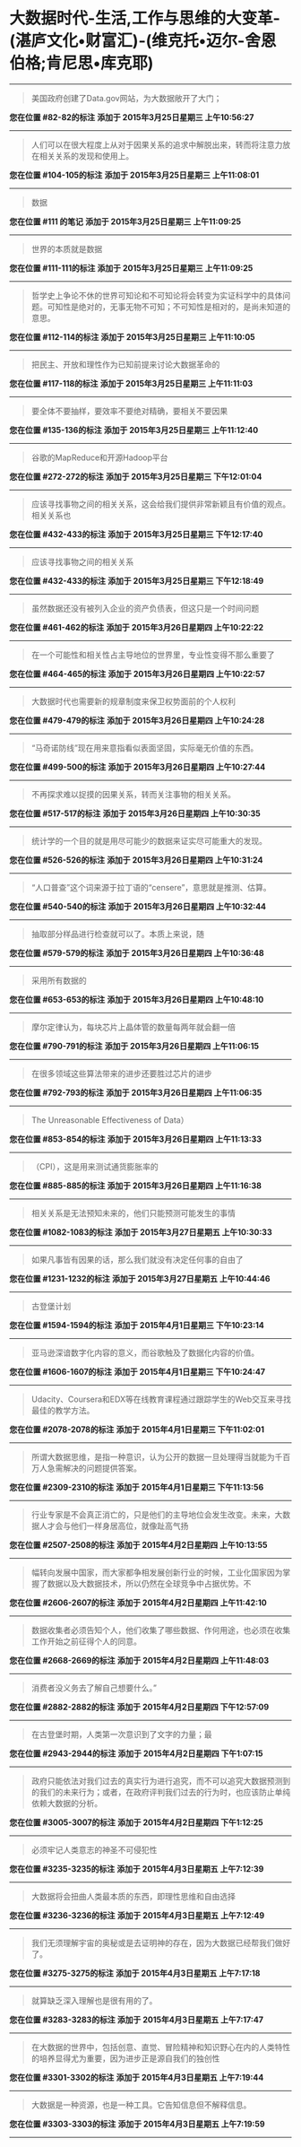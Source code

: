 # 大数据时代-生活,工作与思维的大变革-(湛庐文化•财富汇)-(维克托•迈尔-舍恩伯格;肯尼思•库克耶)

---

> 美国政府创建了Data.gov网站，为大数据敞开了大门；

**您在位置 #82-82的标注** **添加于 2015年3月25日星期三 上午10:56:27**

---

> 人们可以在很大程度上从对于因果关系的追求中解脱出来，转而将注意力放在相关关系的发现和使用上。

**您在位置 #104-105的标注** **添加于 2015年3月25日星期三 上午11:08:01**

---

> 数据

**您在位置 #111 的笔记** **添加于 2015年3月25日星期三 上午11:09:25**

---

> 世界的本质就是数据

**您在位置 #111-111的标注** **添加于 2015年3月25日星期三 上午11:09:25**

---

> 哲学史上争论不休的世界可知论和不可知论将会转变为实证科学中的具体问题。可知性是绝对的，无事无物不可知；不可知性是相对的，是尚未知道的意思。

**您在位置 #112-114的标注** **添加于 2015年3月25日星期三 上午11:10:05**

---

> 把民主、开放和理性作为已知前提来讨论大数据革命的

**您在位置 #117-118的标注** **添加于 2015年3月25日星期三 上午11:11:03**

---

> 要全体不要抽样，要效率不要绝对精确，要相关不要因果

**您在位置 #135-136的标注** **添加于 2015年3月25日星期三 上午11:12:40**

---

> 谷歌的MapReduce和开源Hadoop平台

**您在位置 #272-272的标注** **添加于 2015年3月25日星期三 下午12:01:04**

---

> 应该寻找事物之间的相关关系，这会给我们提供非常新颖且有价值的观点。相关关系也

**您在位置 #432-433的标注** **添加于 2015年3月25日星期三 下午12:17:40**

---

> 应该寻找事物之间的相关关系

**您在位置 #432-433的标注** **添加于 2015年3月25日星期三 下午12:18:49**

---

> 虽然数据还没有被列入企业的资产负债表，但这只是一个时间问题

**您在位置 #461-462的标注** **添加于 2015年3月26日星期四 上午10:22:22**

---

> 在一个可能性和相关性占主导地位的世界里，专业性变得不那么重要了

**您在位置 #464-465的标注** **添加于 2015年3月26日星期四 上午10:22:57**

---

> 大数据时代也需要新的规章制度来保卫权势面前的个人权利

**您在位置 #479-479的标注** **添加于 2015年3月26日星期四 上午10:24:28**

---

> “马奇诺防线”现在用来意指看似表面坚固，实际毫无价值的东西。

**您在位置 #499-500的标注** **添加于 2015年3月26日星期四 上午10:27:44**

---

> 不再探求难以捉摸的因果关系，转而关注事物的相关关系。

**您在位置 #517-517的标注** **添加于 2015年3月26日星期四 上午10:30:35**

---

> 统计学的一个目的就是用尽可能少的数据来证实尽可能重大的发现。

**您在位置 #526-526的标注** **添加于 2015年3月26日星期四 上午10:31:24**

---

> “人口普查”这个词来源于拉丁语的“censere”，意思就是推测、估算。

**您在位置 #540-540的标注** **添加于 2015年3月26日星期四 上午10:32:44**

---

> 抽取部分样品进行检查就可以了。本质上来说，随

**您在位置 #579-579的标注** **添加于 2015年3月26日星期四 上午10:36:48**

---

> 采用所有数据的

**您在位置 #653-653的标注** **添加于 2015年3月26日星期四 上午10:48:10**

---

> 摩尔定律认为，每块芯片上晶体管的数量每两年就会翻一倍

**您在位置 #790-791的标注** **添加于 2015年3月26日星期四 上午11:06:15**

---

> 在很多领域这些算法带来的进步还要胜过芯片的进步

**您在位置 #792-793的标注** **添加于 2015年3月26日星期四 上午11:06:35**

---

> The Unreasonable Effectiveness of Data）

**您在位置 #853-854的标注** **添加于 2015年3月26日星期四 上午11:13:33**

---

> （CPI），这是用来测试通货膨胀率的

**您在位置 #885-885的标注** **添加于 2015年3月26日星期四 上午11:16:38**

---

> 相关关系是无法预知未来的，他们只能预测可能发生的事情

**您在位置 #1082-1083的标注** **添加于 2015年3月27日星期五 上午10:30:33**

---

> 如果凡事皆有因果的话，那么我们就没有决定任何事的自由了

**您在位置 #1231-1232的标注** **添加于 2015年3月27日星期五 上午10:44:46**

---

> 古登堡计划

**您在位置 #1594-1594的标注** **添加于 2015年4月1日星期三 下午10:23:14**

---

> 亚马逊深谙数字化内容的意义，而谷歌触及了数据化内容的价值。

**您在位置 #1606-1607的标注** **添加于 2015年4月1日星期三 下午10:24:47**

---

> Udacity、Coursera和EDX等在线教育课程通过跟踪学生的Web交互来寻找最佳的教学方法。

**您在位置 #2078-2078的标注** **添加于 2015年4月1日星期三 下午11:02:01**

---

> 所谓大数据思维，是指一种意识，认为公开的数据一旦处理得当就能为千百万人急需解决的问题提供答案。

**您在位置 #2309-2310的标注** **添加于 2015年4月1日星期三 下午11:13:56**

---

> 行业专家是不会真正消亡的，只是他们的主导地位会发生改变。未来，大数据人才会与他们一样身居高位，就像趾高气扬

**您在位置 #2507-2508的标注** **添加于 2015年4月2日星期四 上午10:13:55**

---

> 幅转向发展中国家，而大家都争相发展创新行业的时候，工业化国家因为掌握了数据以及大数据技术，所以仍然在全球竞争中占据优势。不

**您在位置 #2606-2607的标注** **添加于 2015年4月2日星期四 上午11:42:10**

---

> 数据收集者必须告知个人，他们收集了哪些数据、作何用途，也必须在收集工作开始之前征得个人的同意。

**您在位置 #2668-2669的标注** **添加于 2015年4月2日星期四 上午11:48:03**

---

> 消费者没义务去了解自己想要什么。”

**您在位置 #2882-2882的标注** **添加于 2015年4月2日星期四 下午12:57:09**

---

> 在古登堡时期，人类第一次意识到了文字的力量；最

**您在位置 #2943-2944的标注** **添加于 2015年4月2日星期四 下午1:07:15**

---

> 政府只能依法对我们过去的真实行为进行追究，而不可以追究大数据预测到的我们的未来行为；或者，在政府评判我们过去的行为时，也应该防止单纯依赖大数据的分析。

**您在位置 #3005-3007的标注** **添加于 2015年4月2日星期四 下午1:12:25**

---

> 必须牢记人类意志的神圣不可侵犯性

**您在位置 #3235-3235的标注** **添加于 2015年4月3日星期五 上午7:12:39**

---

> 大数据将会扭曲人类最本质的东西，即理性思维和自由选择

**您在位置 #3236-3236的标注** **添加于 2015年4月3日星期五 上午7:12:49**

---

> 我们无须理解宇宙的奥秘或是去证明神的存在，因为大数据已经帮我们做好了。

**您在位置 #3275-3275的标注** **添加于 2015年4月3日星期五 上午7:17:18**

---

> 就算缺乏深入理解也是很有用的了。

**您在位置 #3283-3283的标注** **添加于 2015年4月3日星期五 上午7:17:47**

---

> 在大数据的世界中，包括创意、直觉、冒险精神和知识野心在内的人类特性的培养显得尤为重要，因为进步正是源自我们的独创性

**您在位置 #3301-3302的标注** **添加于 2015年4月3日星期五 上午7:19:44**

---

> 大数据是一种资源，也是一种工具。它告知信息但不解释信息。

**您在位置 #3303-3303的标注** **添加于 2015年4月3日星期五 上午7:19:59**

---

